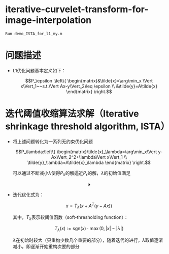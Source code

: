 # iterative-curvelet-transform-for-image-interpolation

```
Run demo_ISTA_for_l1_my.m
```

# 问题描述

- L1优化问题基本定义如下：
    
    $$P_\epsilon :\left\{ \begin{matrix}&\tilde{x}=\arg\min_x \Vert x\Vert_1~~s.t.\Vert Ax-y\Vert_2\leq \epsilon \\ &\tilde{y}=A\tilde{x} \end{matrix} \right.$$
    

# 迭代阈值收缩算法求解（Iterative shrinkage threshold algorithm, ISTA）

- 将上述问题转化为一系列无约束优化问题
    
    $$P_\lambda:\left\{ \begin{matrix}\tilde{x}_\lambda=\arg\min_x\Vert y-Ax\Vert_2^2+\lambda\Vert x\Vert_1 \\ 
    \tilde{y}_\lambda=A\tilde{x}_\lambda \end{matrix} \right.$$
    
    可以通过不断减小$\lambda$使得$P_\lambda$的解逼近$P_\epsilon$的解，$\lambda$的初始值满足
    
    $$⁍$$
    
- 迭代优化式为：
    
    $$x=T_\lambda \left(x+A^T(y-Ax)\right)$$
    
    其中，$T_\lambda$表示软阈值函数（soft-thresholding function）：
    
    $$T_\lambda(x):=\text{sgn}(x)\cdot \max(0, |x|-|\lambda|)$$
    
    $\lambda$在初始时较大（只重构少数几个重要的部分），随着迭代的进行，$\lambda$取值逐渐减小，即逐渐开始重构次要的部分
